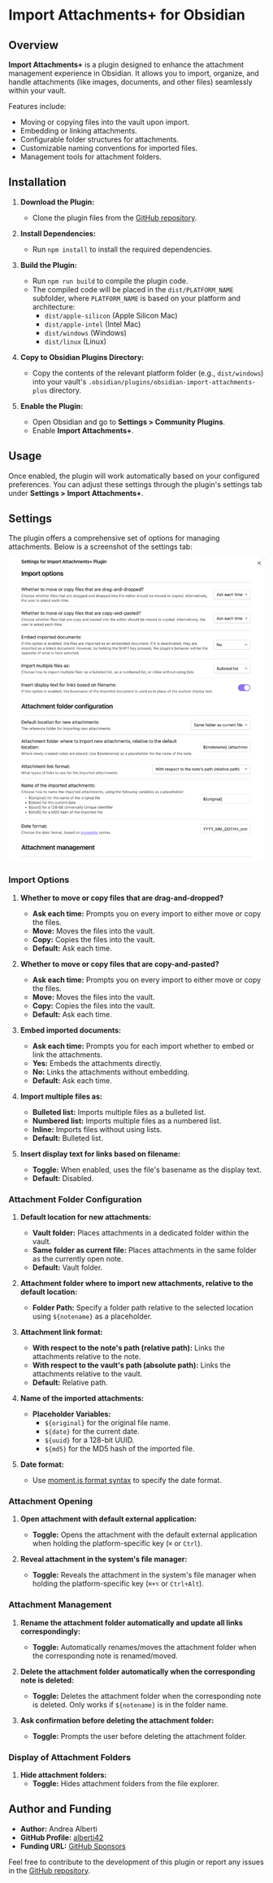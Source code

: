 # Import Attachments+ for Obsidian

## Overview
**Import Attachments+** is a plugin designed to enhance the attachment management experience in Obsidian. It allows you to import, organize, and handle attachments (like images, documents, and other files) seamlessly within your vault. 

Features include:
- Moving or copying files into the vault upon import.
- Embedding or linking attachments.
- Configurable folder structures for attachments.
- Customizable naming conventions for imported files.
- Management tools for attachment folders.

## Installation
1. **Download the Plugin:**
   - Clone the plugin files from the [GitHub repository](https://github.com/alberti42/obsidian-import-attachments-plus).

2. **Install Dependencies:**
   - Run `npm install` to install the required dependencies.

3. **Build the Plugin:**
   - Run `npm run build` to compile the plugin code.
   - The compiled code will be placed in the `dist/PLATFORM_NAME` subfolder, where `PLATFORM_NAME` is based on your platform and architecture:
     - `dist/apple-silicon` (Apple Silicon Mac)
     - `dist/apple-intel` (Intel Mac)
     - `dist/windows` (Windows)
     - `dist/linux` (Linux)

4. **Copy to Obsidian Plugins Directory:**
   - Copy the contents of the relevant platform folder (e.g., `dist/windows`) into your vault's `.obsidian/plugins/obsidian-import-attachments-plus` directory.

5. **Enable the Plugin:**
   - Open Obsidian and go to **Settings > Community Plugins**.
   - Enable **Import Attachments+**.

## Usage
Once enabled, the plugin will work automatically based on your configured preferences. You can adjust these settings through the plugin's settings tab under **Settings > Import Attachments+**.

## Settings
The plugin offers a comprehensive set of options for managing attachments. Below is a screenshot of the settings tab:

![Settings screenshot](docs/images/screenshot.JPG)

### Import Options
1. **Whether to move or copy files that are drag-and-dropped?**
   - **Ask each time:** Prompts you on every import to either move or copy the files.
   - **Move:** Moves the files into the vault.
   - **Copy:** Copies the files into the vault.
   - **Default:** Ask each time.

2. **Whether to move or copy files that are copy-and-pasted?**
   - **Ask each time:** Prompts you on every import to either move or copy the files.
   - **Move:** Moves the files into the vault.
   - **Copy:** Copies the files into the vault.
   - **Default:** Ask each time.

3. **Embed imported documents:**
   - **Ask each time:** Prompts you for each import whether to embed or link the attachments.
   - **Yes:** Embeds the attachments directly.
   - **No:** Links the attachments without embedding.
   - **Default:** Ask each time.

4. **Import multiple files as:**
   - **Bulleted list:** Imports multiple files as a bulleted list.
   - **Numbered list:** Imports multiple files as a numbered list.
   - **Inline:** Imports files without using lists.
   - **Default:** Bulleted list.

5. **Insert display text for links based on filename:**
   - **Toggle:** When enabled, uses the file's basename as the display text.
   - **Default:** Disabled.

### Attachment Folder Configuration
1. **Default location for new attachments:**
   - **Vault folder:** Places attachments in a dedicated folder within the vault.
   - **Same folder as current file:** Places attachments in the same folder as the currently open note.
   - **Default:** Vault folder.

2. **Attachment folder where to import new attachments, relative to the default location:**
   - **Folder Path:** Specify a folder path relative to the selected location using `${notename}` as a placeholder.

3. **Attachment link format:**
   - **With respect to the note's path (relative path):** Links the attachments relative to the note.
   - **With respect to the vault's path (absolute path):** Links the attachments relative to the vault.
   - **Default:** Relative path.

4. **Name of the imported attachments:**
   - **Placeholder Variables:**
     - `${original}` for the original file name.
     - `${date}` for the current date.
     - `${uuid}` for a 128-bit UUID.
     - `${md5}` for the MD5 hash of the imported file.

5. **Date format:**
   - Use [moment.js format syntax](https://momentjscom.readthedocs.io/en/latest/moment/04-displaying/01-format) to specify the date format.

### Attachment Opening
1. **Open attachment with default external application:**
   - **Toggle:** Opens the attachment with the default external application when holding the platform-specific key (`⌘` or `Ctrl`).

2. **Reveal attachment in the system's file manager:**
   - **Toggle:** Reveals the attachment in the system's file manager when holding the platform-specific key (`⌘+⌥` or `Ctrl+Alt`).

### Attachment Management
1. **Rename the attachment folder automatically and update all links correspondingly:**
   - **Toggle:** Automatically renames/moves the attachment folder when the corresponding note is renamed/moved.

2. **Delete the attachment folder automatically when the corresponding note is deleted:**
   - **Toggle:** Deletes the attachment folder when the corresponding note is deleted. Only works if `${notename}` is in the folder name.

3. **Ask confirmation before deleting the attachment folder:**
   - **Toggle:** Prompts the user before deleting the attachment folder.

### Display of Attachment Folders
1. **Hide attachment folders:**
   - **Toggle:** Hides attachment folders from the file explorer.

## Author and Funding
- **Author:** Andrea Alberti
- **GitHub Profile:** [alberti42](https://github.com/alberti42)
- **Funding URL:** [GitHub Sponsors](https://github.com/alberti42/obsidian-import-attachments-plus) 

Feel free to contribute to the development of this plugin or report any issues in the [GitHub repository](https://github.com/alberti42/obsidian-import-attachments-plus/issues).


